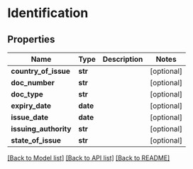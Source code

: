# Identification

## Properties
Name | Type | Description | Notes
------------ | ------------- | ------------- | -------------
**country_of_issue** | **str** |  | [optional] 
**doc_number** | **str** |  | [optional] 
**doc_type** | **str** |  | [optional] 
**expiry_date** | **date** |  | [optional] 
**issue_date** | **date** |  | [optional] 
**issuing_authority** | **str** |  | [optional] 
**state_of_issue** | **str** |  | [optional] 

[[Back to Model list]](../README.md#documentation-for-models) [[Back to API list]](../README.md#documentation-for-api-endpoints) [[Back to README]](../README.md)


